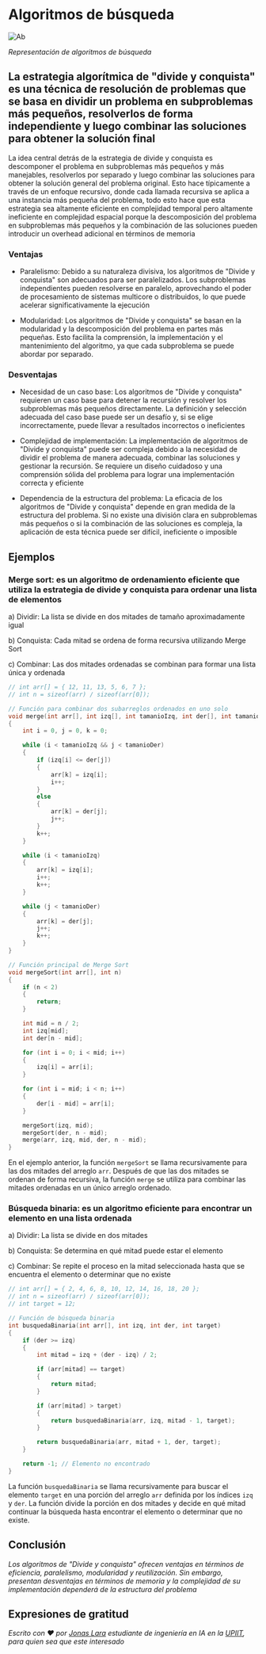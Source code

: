 # Algoritmos de búsqueda

![Ab](/01.-Sources/Images/Ab.png)

_Representación de algoritmos de búsqueda_

## La estrategia algorítmica de "divide y conquista" es una técnica de resolución de problemas que se basa en dividir un problema en subproblemas más pequeños, resolverlos de forma independiente y luego combinar las soluciones para obtener la solución final

La idea central detrás de la estrategia de divide y conquista es descomponer el problema en subproblemas más pequeños y más manejables, resolverlos por separado y luego combinar las soluciones para obtener la solución general del problema original. Esto hace típicamente a través de un enfoque recursivo, donde cada llamada recursiva se aplica a una instancia más pequeña del problema, todo esto hace que esta estrategia sea altamente eficiente en complejidad temporal pero altamente ineficiente en complejidad espacial porque la descomposición del problema en subproblemas más pequeños y la combinación de las soluciones pueden introducir un overhead adicional en términos de memoria

### Ventajas

- Paralelismo: Debido a su naturaleza divisiva, los algoritmos de "Divide y conquista" son adecuados para ser paralelizados. Los subproblemas independientes pueden resolverse en paralelo, aprovechando el poder de procesamiento de sistemas multicore o distribuidos, lo que puede acelerar significativamente la ejecución

- Modularidad: Los algoritmos de "Divide y conquista" se basan en la modularidad y la descomposición del problema en partes más pequeñas. Esto facilita la comprensión, la implementación y el mantenimiento del algoritmo, ya que cada subproblema se puede abordar por separado.

### Desventajas

- Necesidad de un caso base: Los algoritmos de "Divide y conquista" requieren un caso base para detener la recursión y resolver los subproblemas más pequeños directamente. La definición y selección adecuada del caso base puede ser un desafío y, si se elige incorrectamente, puede llevar a resultados incorrectos o ineficientes

- Complejidad de implementación: La implementación de algoritmos de "Divide y conquista" puede ser compleja debido a la necesidad de dividir el problema de manera adecuada, combinar las soluciones y gestionar la recursión. Se requiere un diseño cuidadoso y una comprensión sólida del problema para lograr una implementación correcta y eficiente

- Dependencia de la estructura del problema: La eficacia de los algoritmos de "Divide y conquista" depende en gran medida de la estructura del problema. Si no existe una división clara en subproblemas más pequeños o si la combinación de las soluciones es compleja, la aplicación de esta técnica puede ser difícil, ineficiente o imposible

## Ejemplos

### Merge sort: es un algoritmo de ordenamiento eficiente que utiliza la estrategia de divide y conquista para ordenar una lista de elementos

a) Dividir: La lista se divide en dos mitades de tamaño aproximadamente igual

b) Conquista: Cada mitad se ordena de forma recursiva utilizando Merge Sort

c) Combinar: Las dos mitades ordenadas se combinan para formar una lista única y ordenada

```c
// int arr[] = { 12, 11, 13, 5, 6, 7 };
// int n = sizeof(arr) / sizeof(arr[0]);

// Función para combinar dos subarreglos ordenados en uno solo
void merge(int arr[], int izq[], int tamanioIzq, int der[], int tamanioDer)
{
    int i = 0, j = 0, k = 0;

    while (i < tamanioIzq && j < tamanioDer)
    {
        if (izq[i] <= der[j])
        {
            arr[k] = izq[i];
            i++;
        }
        else
        {
            arr[k] = der[j];
            j++;
        }
        k++;
    }

    while (i < tamanioIzq)
    {
        arr[k] = izq[i];
        i++;
        k++;
    }

    while (j < tamanioDer)
    {
        arr[k] = der[j];
        j++;
        k++;
    }
}

// Función principal de Merge Sort
void mergeSort(int arr[], int n)
{
    if (n < 2)
    {
        return;
    }

    int mid = n / 2;
    int izq[mid];
    int der[n - mid];

    for (int i = 0; i < mid; i++)
    {
        izq[i] = arr[i];
    }

    for (int i = mid; i < n; i++)
    {
        der[i - mid] = arr[i];
    }

    mergeSort(izq, mid);
    mergeSort(der, n - mid);
    merge(arr, izq, mid, der, n - mid);
}
```

En el ejemplo anterior, la función `mergeSort` se llama recursivamente para las dos mitades del arreglo `arr`. Después de que las dos mitades se ordenan de forma recursiva, la función `merge` se utiliza para combinar las mitades ordenadas en un único arreglo ordenado.

### Búsqueda binaria: es un algoritmo eficiente para encontrar un elemento en una lista ordenada

a) Dividir: La lista se divide en dos mitades 

b) Conquista: Se determina en qué mitad puede estar el elemento

c) Combinar: Se repite el proceso en la mitad seleccionada hasta que se encuentra el elemento o determinar que no existe

```c
// int arr[] = { 2, 4, 6, 8, 10, 12, 14, 16, 18, 20 };
// int n = sizeof(arr) / sizeof(arr[0]);
// int target = 12;

// Función de búsqueda binaria
int busquedaBinaria(int arr[], int izq, int der, int target)
{
    if (der >= izq)
    {
        int mitad = izq + (der - izq) / 2;

        if (arr[mitad] == target)
        {
            return mitad;
        }

        if (arr[mitad] > target)
        {
            return busquedaBinaria(arr, izq, mitad - 1, target);
        }

        return busquedaBinaria(arr, mitad + 1, der, target);
    }

    return -1; // Elemento no encontrado
}
```

La función `busquedaBinaria` se llama recursivamente para buscar el elemento `target` en una porción del arreglo `arr` definida por los índices  `izq` y `der`. La función divide la porción en dos mitades y decide en qué mitad continuar la búsqueda hasta encontrar el elemento o determinar que no existe.

## Conclusión

_Los algoritmos de "Divide y conquista" ofrecen ventajas en términos de eficiencia, paralelismo, modularidad y reutilización. Sin embargo, presentan desventajas en términos de memoria y la complejidad de su implementación dependerá de la estructura del problema_

## Expresiones de gratitud

_Escrito con ❤️ por [Jonas Lara](https://medium.com/@jonas_lara) estudiante de ingeniería en IA en la [UPIIT](https://www.upiit.ipn.mx/), para quien sea que este interesado_